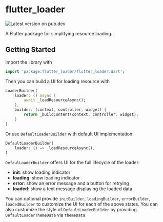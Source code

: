 # flutter_loader

![Latest version on pub.dev](https://shields.io/pub/v/flutter_loader)

A Flutter package for simplifying resource loading.

## Getting Started

Import the library with

```dart
import 'package:flutter_loader/flutter_loader.dart';
```

Then you can build a UI for loading resource with

```dart
LoaderBuilder(
    loader: () async {
        await _loadResourceAsync();
    },
    builder: (context, controller, widget) {
        return _buildContent(context, controller, widget);
    }
)
```

Or use `DefaultLoaderBuilder` with default UI implementation:

```dart
DefaultLoaderBuilder(
    loader: () => _loadResourceAsync(),
)
```

`DefaulLoaderBuilder` offers UI for the full lifecycle of the loader:
- **init**: show loading indicator
- **loading**: show loading indicator
- **error**: show an error message and a button for retrying
- **loaded**: show a text message displaying the loaded data

You can optional provide `initBuilder`, `loadingBuilder`, `errorBuilder`, `loadedBuilder` to
customize the UI for each of the above states. You can also customize the style of
`DefaultLoaderBuilder` by providing `DefaultLoaderThemeData` via `themeData`.
